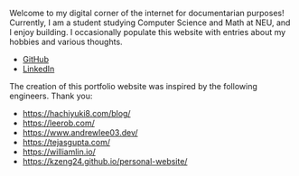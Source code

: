 Welcome to my digital corner of the internet for documentarian purposes! Currently, I am a student studying Computer Science and Math at NEU, and I enjoy building. I occasionally populate this website with entries about my hobbies and various thoughts. 

- [GitHub](https://github.com/wsun0)
- [LinkedIn](https://www.linkedin.com/in/william1sun/)

The creation of this portfolio website was inspired by the following engineers. Thank you:
- https://hachiyuki8.com/blog/
- https://leerob.com/
- https://www.andrewlee03.dev/
- https://tejasgupta.com/
- https://williamlin.io/
- https://kzeng24.github.io/personal-website/